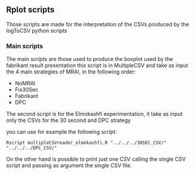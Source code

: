 ## Rplot scripts

Those scripts are made for the interpretation of the CSVs produced by the logToCSV python scripts

### Main scripts
The main scripts are those used to produce the boxplot used by the fabrikant result presentation
this script is in MultipleCSV and take as input the 4 main strategies of MRAI, in the following order:
* NoMRAI
* Fix30Sec
* Fabrikant
* DPC

The second script is for the Elmokashfi experimentation, it take as input only the CSVs for the 30 second
and DPC strategy

you can use for example the following script:

`Rscript multipleCSVreader_elmokashfi.R "../../../30SEC_CSV/" "../../../DPC_CSV/"`

On the other hand is possible to print just one CSV calling the single CSV script and
passing as argument the single CSV file.